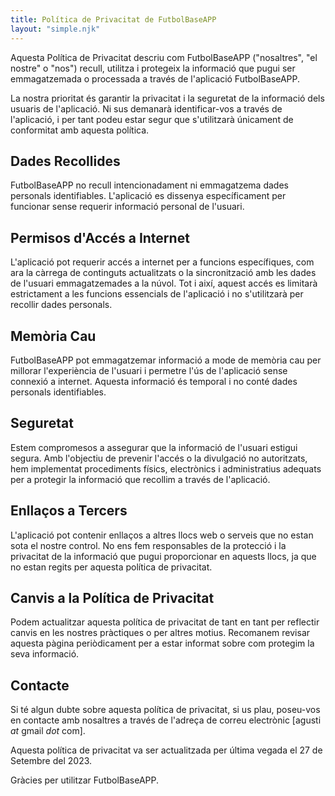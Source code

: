 ```yaml
---
title: Política de Privacitat de FutbolBaseAPP
layout: "simple.njk"
---
```


Aquesta Política de Privacitat descriu com FutbolBaseAPP ("nosaltres", "el nostre" o "nos") recull, utilitza i protegeix la informació que pugui ser emmagatzemada o processada a través de l'aplicació FutbolBaseAPP.

La nostra prioritat és garantir la privacitat i la seguretat de la informació dels usuaris de l'aplicació. Ni sus demanarà identificar-vos a través de l'aplicació, i per tant podeu estar segur que s'utilitzarà únicament de conformitat amb aquesta política.

## Dades Recollides

FutbolBaseAPP no recull intencionadament ni emmagatzema dades personals identifiables. L'aplicació es dissenya específicament per funcionar sense requerir informació personal de l'usuari.

## Permisos d'Accés a Internet

L'aplicació pot requerir accés a internet per a funcions específiques, com ara la càrrega de continguts actualitzats o la sincronització amb les dades de l'usuari emmagatzemades a la núvol. Tot i així, aquest accés es limitarà estrictament a les funcions essencials de l'aplicació i no s'utilitzarà per recollir dades personals.

## Memòria Cau

FutbolBaseAPP pot emmagatzemar informació a mode de memòria cau per millorar l'experiència de l'usuari i permetre l'ús de l'aplicació sense connexió a internet. Aquesta informació és temporal i no conté dades personals identifiables.

## Seguretat

Estem compromesos a assegurar que la informació de l'usuari estigui segura. Amb l'objectiu de prevenir l'accés o la divulgació no autoritzats, hem implementat procediments físics, electrònics i administratius adequats per a protegir la informació que recollim a través de l'aplicació.

## Enllaços a Tercers

L'aplicació pot contenir enllaços a altres llocs web o serveis que no estan sota el nostre control. No ens fem responsables de la protecció i la privacitat de la informació que pugui proporcionar en aquests llocs, ja que no estan regits per aquesta política de privacitat.

## Canvis a la Política de Privacitat

Podem actualitzar aquesta política de privacitat de tant en tant per reflectir canvis en les nostres pràctiques o per altres motius. Recomanem revisar aquesta pàgina periòdicament per a estar informat sobre com protegim la seva informació.

## Contacte

Si té algun dubte sobre aquesta política de privacitat, si us plau, poseu-vos en contacte amb nosaltres a través de l'adreça de correu electrònic [agusti _at_ gmail _dot_ com].

Aquesta política de privacitat va ser actualitzada per última vegada el 27 de Setembre del 2023.

Gràcies per utilitzar FutbolBaseAPP.